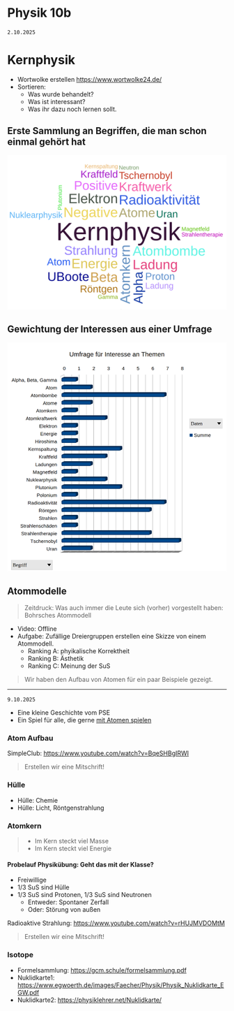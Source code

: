 Physik 10b
==============

~~~
2.10.2025
~~~

# Kernphysik

- Wortwolke erstellen https://www.wortwolke24.de/
- Sortieren:
    - Was wurde behandelt?
    - Was ist interessant?
    - Was ihr dazu noch lernen sollt.

## Erste Sammlung an Begriffen, die man schon einmal gehört hat
    
![!round](Kernphysik-wortwolke.png)

## Gewichtung der Interessen aus einer Umfrage

![Gewichtung](Umfrage_Interesse_Themen.png)

## Atommodelle

> Zeitdruck: Was auch immer die Leute sich (vorher) vorgestellt haben: Bohrsches Atommodell

- Video: Offline
- Aufgabe: Zufällige Dreiergruppen erstellen eine Skizze von einem Atommodell.
    - Ranking A: phyikalische Korrektheit
    - Ranking B: Ästhetik
    - Ranking C: Meinung der SuS

> Wir haben den Aufbau von Atomen für ein paar Beispiele gezeigt.

---
~~~
9.10.2025
~~~

- Eine kleine Geschichte vom PSE
- Ein Spiel für alle, die gerne [mit Atomen spielen](https://phet.colorado.edu/sims/html/build-an-atom/latest/build-an-atom_all.html?locale=de)
    
### Atom Aufbau 

SimpleClub: https://www.youtube.com/watch?v=BqeSHBgIRWI

> Erstellen wir eine Mitschrift!
    
### Hülle

- Hülle: Chemie
- Hülle: Licht, Röntgenstrahlung

### Atomkern

> - Im Kern steckt viel Masse
> - Im Kern steckt viel Energie

#### Probelauf Physikübung: Geht das mit der Klasse?

- Freiwillige
- 1/3 SuS sind Hülle
- 1/3 SuS sind Protonen, 1/3 SuS sind Neutronen
    - Entweder: Spontaner Zerfall
    - Oder: Störung von außen

Radioaktive Strahlung: https://www.youtube.com/watch?v=rHUJMVDOMtM

> Erstellen wir eine Mitschrift!

### Isotope

- Formelsammlung: https://gcm.schule/formelsammlung.pdf
- Nuklidkarte1: https://www.egwoerth.de/images/Faecher/Physik/Physik_Nuklidkarte_EGW.pdf
- Nuklidkarte2: https://physiklehrer.net/Nuklidkarte/

<!--

Lagerung: https://www.youtube.com/watch?v=h7G4-WgAPJk

Argumente: https://www.youtube.com/watch?v=7oP2Cx-ssOc

-->
